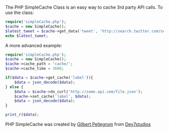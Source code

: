 The PHP SimpleCache Class is an easy way to cache 3rd party API calls. To use the class:

```php
require('simpleCache.php'); 
$cache = new SimpleCache();
$latest_tweet = $cache->get_data('tweet', 'http://search.twitter.com/search.atom?q=from:gilbitron&rpp=1');
echo $latest_tweet;
```
	
A more advanced example:

```php
require('simpleCache.php'); 
$cache = new SimpleCache();
$cache->cache_path = 'cache/';
$cache->cache_time = 3600;

if($data = $cache->get_cache('label')){
	$data = json_decode($data);
} else {
	$data = $cache->do_curl('http://some.api.com/file.json');
	$cache->set_cache('label', $data);
	$data = json_decode($data);
}

print_r($data);
```

PHP SimpleCache was created by [Gilbert Pellegrom](http://gilbert.pellegrom.me) from [Dev7studios](http://dev7studios.com)
